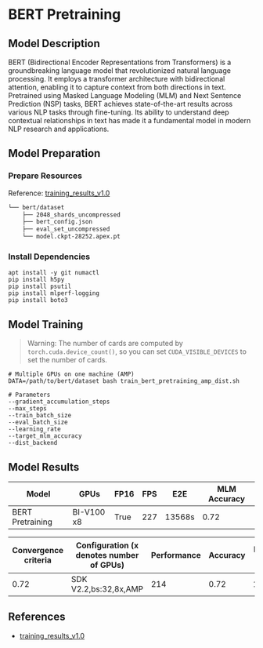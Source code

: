 # BERT Pretraining

## Model Description

BERT (Bidirectional Encoder Representations from Transformers) is a groundbreaking language model that revolutionized
natural language processing. It employs a transformer architecture with bidirectional attention, enabling it to capture
context from both directions in text. Pretrained using Masked Language Modeling (MLM) and Next Sentence Prediction (NSP)
tasks, BERT achieves state-of-the-art results across various NLP tasks through fine-tuning. Its ability to understand
deep contextual relationships in text has made it a fundamental model in modern NLP research and applications.

## Model Preparation

### Prepare Resources

Reference: [training_results_v1.0](https://github.com/mlcommons/training_results_v1.0/tree/master/NVIDIA/benchmarks/bert/implementations/pytorch)

```bash
└── bert/dataset
    ├── 2048_shards_uncompressed
    ├── bert_config.json
    ├── eval_set_uncompressed
    └── model.ckpt-28252.apex.pt
```

### Install Dependencies

```shell
apt install -y git numactl
pip install h5py
pip install psutil
pip install mlperf-logging
pip install boto3
```

## Model Training

> Warning: The number of cards are computed by `torch.cuda.device_count()`, 
> so you can set `CUDA_VISIBLE_DEVICES` to set the number of cards.

```shell
# Multiple GPUs on one machine (AMP)
DATA=/path/to/bert/dataset bash train_bert_pretraining_amp_dist.sh

# Parameters
--gradient_accumulation_steps
--max_steps
--train_batch_size
--eval_batch_size 
--learning_rate
--target_mlm_accuracy
--dist_backend
```

## Model Results

| Model            | GPUs       | FP16 | FPS | E2E    | MLM Accuracy |
|------------------|------------|------|-----|--------|--------------|
| BERT Pretraining | BI-V100 x8 | True | 227 | 13568s | 0.72         |

| Convergence criteria | Configuration (x denotes number of GPUs) | Performance | Accuracy | Power（W） | Scalability | Memory utilization（G） | Stability |
| -------------------- | ---------------------------------------- | ----------- | -------- | ---------- | ----------- | ----------------------- | --------- |
| 0.72                 | SDK V2.2,bs:32,8x,AMP                    | 214         | 0.72     | 152\*8     | 0.96        | 20.3\*8                 | 1         |

## References

- [training_results_v1.0](https://github.com/mlcommons/training_results_v1.0/tree/master/NVIDIA/benchmarks/bert/implementations/pytorch)

